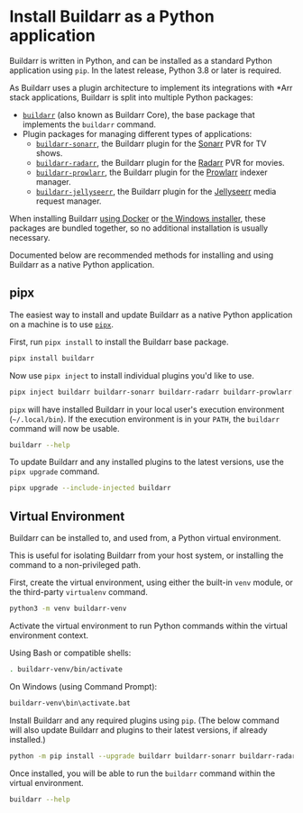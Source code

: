 # Install Buildarr as a Python application

Buildarr is written in Python, and can be installed as a standard Python application using `pip`. In the latest release, Python 3.8 or later is required.

As Buildarr uses a plugin architecture to implement its integrations with *Arr stack applications, Buildarr is split into multiple Python packages:

* [`buildarr`](https://pypi.org/project/buildarr) (also known as Buildarr Core), the base package that implements the `buildarr` command.
* Plugin packages for managing different types of applications:
    * [`buildarr-sonarr`](https://pypi.org/project/buildarr-sonarr), the Buildarr plugin for the [Sonarr](https://sonarr.tv) PVR for TV shows.
    * [`buildarr-radarr`](https://pypi.org/project/buildarr-radarr), the Buildarr plugin for the [Radarr](https://radarr.video) PVR for movies.
    * [`buildarr-prowlarr`](https://pypi.org/project/buildarr-prowlarr), the Buildarr plugin for the [Prowlarr](https://prowlarr.com) indexer manager.
    * [`buildarr-jellyseerr`](https://pypi.org/project/buildarr-jellyseerr), the Buildarr plugin for the [Jellyseerr](https://github.com/Fallenbagel/jellyseerr) media request manager.

When installing Buildarr [using Docker](docker.md) or [the Windows installer](windows.md#using-the-buildarr-installer), these packages are bundled together, so no additional installation is usually necessary.

Documented below are recommended methods for installing and using Buildarr as a native Python application.

## pipx

The easiest way to install and update Buildarr as a native Python application on a machine is to use [`pipx`](https://pipx.pypa.io).

First, run `pipx install` to install the Buildarr base package.

```bash
pipx install buildarr
```

Now use `pipx inject` to install individual plugins you'd like to use.

```bash
pipx inject buildarr buildarr-sonarr buildarr-radarr buildarr-prowlarr[sonarr,radarr] buildarr-jellyseerr[sonarr,radarr]
```

`pipx` will have installed Buildarr in your local user's execution environment (`~/.local/bin`). If the execution environment is in your `PATH`, the `buildarr` command will now be usable.

```bash
buildarr --help
```

To update Buildarr and any installed plugins to the latest versions, use the `pipx upgrade` command.

```bash
pipx upgrade --include-injected buildarr
```

## Virtual Environment

Buildarr can be installed to, and used from, a Python virtual environment.

This is useful for isolating Buildarr from your host system, or installing the command to a non-privileged path.

First, create the virtual environment, using either the built-in `venv` module, or the third-party `virtualenv` command.

```bash
python3 -m venv buildarr-venv
```

Activate the virtual environment to run Python commands within the virtual environment context.

Using Bash or compatible shells:

```bash
. buildarr-venv/bin/activate
```

On Windows (using Command Prompt):

```bat
buildarr-venv\bin\activate.bat
```

Install Buildarr and any required plugins using `pip`. (The below command will also update Buildarr and plugins to their latest versions, if already installed.)

```bash
python -m pip install --upgrade buildarr buildarr-sonarr buildarr-radarr buildarr-prowlarr[sonarr,radarr] buildarr-jellyseerr[sonarr,radarr]
```

Once installed, you will be able to run the `buildarr` command within the virtual environment.

```bash
buildarr --help
```
